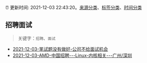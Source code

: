 :alarm_clock: 更新时间: 2021-12-03 22:43:20。[来源分类](../README.md)、[标签分类](../TAGS.md)、[时间分类](../TIMELINE.md)

## 招聘面试


> 关键字：`招聘`、`面试`



- [2021-12-03-笔试题没有做好-公司不给面试机会](https://www.v2ex.com/t/819943) 
- [2021-12-03-AMD-中国招聘---Linux-内核相关---广州/深圳](https://www.v2ex.com/t/819917) 